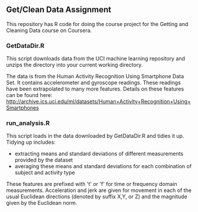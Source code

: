 ## Get/Clean Data Assignment

This repository has R code for doing the course project for the Getting and Cleaning Data course on Coursera.

### GetDataDir.R

This script downloads data from the UCI machine learning repository and unzips the directory into your current working directory.  

The data is from the Human Activity Recognition Using Smartphone Data Set. It contains accelerometer and gyroscope readings. These readings have been extrapolated to many more features. Details on these features can be found here: http://archive.ics.uci.edu/ml/datasets/Human+Activity+Recognition+Using+Smartphones

### run_analysis.R

This script loads in the data downloaded by GetDataDir.R and tidies it up. Tidying up includes:  
- extracting means and standard deviations of different measurements provided by the dataset
- averaging these means and standard deviations for each combination of subject and activity type

These features are prefixed with 't' or 'f' for time or frequency domain measurements. Acceleration and jerk are given for movement in each of the usual Euclidean directions (denoted by suffix X,Y, or Z) and the magnitude given by the Euclidean norm. 